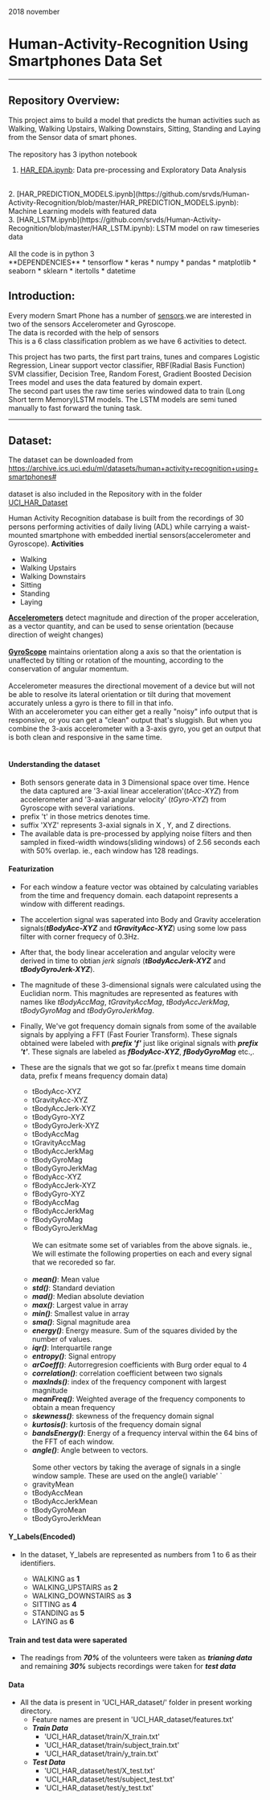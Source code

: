 2018 november

Human-Activity-Recognition Using Smartphones Data Set 
===========================


---------------------------------------------------------------------------

Repository Overview:
--------------------

This project aims to build a model that predicts the human activities such as Walking, Walking Upstairs, Walking Downstairs, Sitting, Standing and Laying from the Sensor data of smart phones.
<br><br>
The repository has 3 ipython notebook
<br>
1. [HAR_EDA.ipynb](https://github.com/srvds/Human-Activity-Recognition/blob/master/HAR_EDA.ipynb): Data pre-processing and Exploratory Data Analysis
<br>
2. [HAR_PREDICTION_MODELS.ipynb](https://github.com/srvds/Human-Activity-Recognition/blob/master/HAR_PREDICTION_MODELS.ipynb): Machine Learning models with featured data
<br>
3. [HAR_LSTM.ipynb](https://github.com/srvds/Human-Activity-Recognition/blob/master/HAR_LSTM.ipynb): LSTM model on raw timeseries data
<br><br>
All the code is in python 3 <br>
**DEPENDENCIES**
* tensorflow
* keras
* numpy
* pandas
* matplotlib
* seaborn
* sklearn
* itertolls
* datetime


Introduction:
-------------

Every modern Smart Phone has a number of [sensors](https://www.gsmarena.com/glossary.php3?term=sensors).we are interested in two of the sensors Accelerometer and Gyroscope.
<br>
The data is recorded with the help of sensors
<br>
This is a 6 class classification problem as we have 6 activities to detect.<br>

This project has two parts, the first part trains, tunes and compares Logistic Regression, Linear support vector classifier, RBF(Radial Basis Function) SVM classifier, Decision Tree, Random Forest, Gradient Boosted Decision Trees  model and uses the data featured by domain expert.<br>
The second part uses the raw time series windowed data to train (Long Short term Memory)LSTM models. The LSTM models are semi tuned manually to fast forward the tuning task.

-----------------------------------------------------

Dataset:
--------

The dataset can be downloaded from
https://archive.ics.uci.edu/ml/datasets/human+activity+recognition+using+smartphones#
<br><br>
dataset is also included in the Repository with in the folder [UCI_HAR_Dataset](https://github.com/srvds/Human-Activity-Recognition/tree/master/UCI_HAR_Dataset)

Human Activity Recognition database is built from the recordings of 30 persons performing activities of daily living (ADL) while carrying a waist-mounted smartphone with embedded inertial sensors(accelerometer and Gyroscope).
**Activities**
* Walking
* Walking Upstairs
* Walking Downstairs
* Sitting
* Standing
* Laying

[**Accelerometers**](https://en.wikipedia.org/wiki/Accelerometer) detect magnitude and direction of the proper acceleration, as a vector quantity, and can be used to sense orientation (because direction of weight changes)
<br><br>
[**GyroScope**](https://en.wikipedia.org/wiki/Gyroscope) maintains orientation along a axis so that the orientation is unaffected by tilting or rotation of the mounting, according to the conservation of angular momentum.
<br><br>
Accelerometer measures the directional movement of a device but will not be able to resolve its lateral orientation or tilt during that movement accurately unless a gyro is there to fill in that info.
<br>
With an accelerometer you can either get a really "noisy" info output that is responsive, or you can get a "clean" output that's sluggish. But when you combine the 3-axis accelerometer with a 3-axis gyro, you get an output that is both clean and responsive in the same time.
<br><br>
#### Understanding the dataset
* Both sensors generate data in 3 Dimensional space over time. Hence the data captured are '3-axial linear acceleration'(_tAcc-XYZ_) from accelerometer and '3-axial angular velocity' (_tGyro-XYZ_) from Gyroscope with several variations.
* prefix 't' in those metrics denotes time.
* suffix 'XYZ' represents 3-axial signals in X , Y, and Z directions.
* The available data is pre-processed by applying noise filters and then sampled in fixed-width windows(sliding windows) of 2.56 seconds each with 50% overlap. ie., each window has 128 readings.
#### Featurization
* For each window a feature vector was obtained by calculating variables from the time and frequency domain. each datapoint represents a window with different readings.
* The accelertion signal was saperated into Body and Gravity acceleration signals(___tBodyAcc-XYZ___ and ___tGravityAcc-XYZ___) using some low pass filter with corner frequecy of 0.3Hz.
* After that, the body linear acceleration and angular velocity were derived in time to obtian _jerk signals_ (___tBodyAccJerk-XYZ___ and ___tBodyGyroJerk-XYZ___).
* The magnitude of these 3-dimensional signals were calculated using the Euclidian norm. This magnitudes are represented as features with names like _tBodyAccMag_, _tGravityAccMag_, _tBodyAccJerkMag_, _tBodyGyroMag_ and _tBodyGyroJerkMag_.
* Finally, We've got frequency domain signals from some of the available signals by applying a FFT (Fast Fourier Transform). These signals obtained were labeled with ___prefix 'f'___ just like original signals with ___prefix 't'___. These signals are labeled as ___fBodyAcc-XYZ___, ___fBodyGyroMag___ etc.,.

* These are the signals that we got so far.(prefix t means time domain data, prefix f means frequency domain data)
	+ tBodyAcc-XYZ
	+ tGravityAcc-XYZ
	+ tBodyAccJerk-XYZ
	+ tBodyGyro-XYZ
	+ tBodyGyroJerk-XYZ
	+ tBodyAccMag
	+ tGravityAccMag
	+ tBodyAccJerkMag
	+ tBodyGyroMag
	+ tBodyGyroJerkMag
	+ fBodyAcc-XYZ
	+ fBodyAccJerk-XYZ
	+ fBodyGyro-XYZ
	+ fBodyAccMag
	+ fBodyAccJerkMag
	+ fBodyGyroMag
	+ fBodyGyroJerkMag
<br><br>
We can esitmate some set of variables from the above signals. ie., We will estimate the following properties on each and every signal that we recoreded so far.
<br><br>
	+ ___mean()___: Mean value
	+ ___std()___: Standard deviation
	+ ___mad()___: Median absolute deviation 
	+ ___max()___: Largest value in array
	+ ___min()___: Smallest value in array
	+ ___sma()___: Signal magnitude area
	+ ___energy()___: Energy measure. Sum of the squares divided by the number of values. 
	+ ___iqr()___: Interquartile range 
	+ ___entropy()___: Signal entropy
	+ ___arCoeff()___: Autorregresion coefficients with Burg order equal to 4
	+ ___correlation()___: correlation coefficient between two signals
	+ ___maxInds()___: index of the frequency component with largest magnitude
	+ ___meanFreq()___: Weighted average of the frequency components to obtain a mean frequency
	+ ___skewness()___: skewness of the frequency domain signal 
	+ ___kurtosis()___: kurtosis of the frequency domain signal 
	+ ___bandsEnergy()___: Energy of a frequency interval within the 64 bins of the FFT of each window.
	+ ___angle()___: Angle between to vectors.
<br><br>
Some other vectors by taking the average of signals in a single window sample. These are used on the angle() variable'
`
	+ gravityMean
	+ tBodyAccMean
	+ tBodyAccJerkMean
	+ tBodyGyroMean
	+ tBodyGyroJerkMean


####  Y_Labels(Encoded)
+ In the dataset, Y_labels are represented as numbers from 1 to 6 as their identifiers.

	- WALKING as __1__
	- WALKING_UPSTAIRS as __2__
	- WALKING_DOWNSTAIRS as __3__
	- SITTING as __4__
	- STANDING as __5__
	- LAYING as __6__
    
#### Train and test data were saperated
 - The readings from ___70%___ of the volunteers were taken as ___trianing data___ and remaining ___30%___ subjects recordings were taken for ___test data___
 
#### Data

* All the data is present in 'UCI_HAR_dataset/' folder in present working directory.
     - Feature names are present in 'UCI_HAR_dataset/features.txt'
     - ___Train Data___
         - 'UCI_HAR_dataset/train/X_train.txt'
         - 'UCI_HAR_dataset/train/subject_train.txt'
         - 'UCI_HAR_dataset/train/y_train.txt'
     - ___Test Data___
         - 'UCI_HAR_dataset/test/X_test.txt'
         - 'UCI_HAR_dataset/test/subject_test.txt'
         - 'UCI_HAR_dataset/test/y_test.txt'
         


